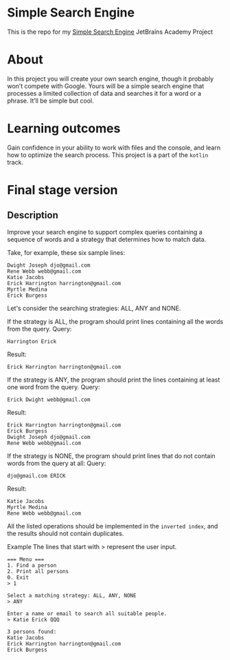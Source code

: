 # Simple Search Engine
This is the repo for my [Simple Search Engine](https://hyperskill.org/projects/89?goal=347) JetBrains Academy Project

# About
In this project you will create your own search engine, though it probably won’t compete with Google. Yours will be a simple search engine that processes a limited collection of data and searches it for a word or a phrase. It’ll be simple but cool.

# Learning outcomes
Gain confidence in your ability to work with files and the console, and learn how to optimize the search process.
This project is a part of the `kotlin` track.

# Final stage version

## Description
Improve your search engine to support complex queries containing a sequence of words and a strategy that determines how to match data.

Take, for example, these six sample lines:
```
Dwight Joseph djo@gmail.com
Rene Webb webb@gmail.com
Katie Jacobs
Erick Harrington harrington@gmail.com
Myrtle Medina
Erick Burgess
```

Let's consider the searching strategies: ALL, ANY and NONE.

If the strategy is ALL, the program should print lines containing all the words from the query.
Query:
```
Harrington Erick
```
Result:
```
Erick Harrington harrington@gmail.com
```

If the strategy is ANY, the program should print the lines containing at least one word from the query.
Query:
```
Erick Dwight webb@gmail.com
```
Result:
```
Erick Harrington harrington@gmail.com
Erick Burgess
Dwight Joseph djo@gmail.com
Rene Webb webb@gmail.com
```

If the strategy is NONE, the program should print lines that do not contain words from the query at all:
Query:
```
djo@gmail.com ERICK
```
Result:
```
Katie Jacobs
Myrtle Medina
Rene Webb webb@gmail.com
```
All the listed operations should be implemented in the `inverted index`, and the results should not contain duplicates.

Example
The lines that start with > represent the user input.
```
=== Menu ===
1. Find a person
2. Print all persons
0. Exit
> 1
 
Select a matching strategy: ALL, ANY, NONE
> ANY
 
Enter a name or email to search all suitable people.
> Katie Erick QQQ
 
3 persons found:
Katie Jacobs
Erick Harrington harrington@gmail.com
Erick Burgess
```
